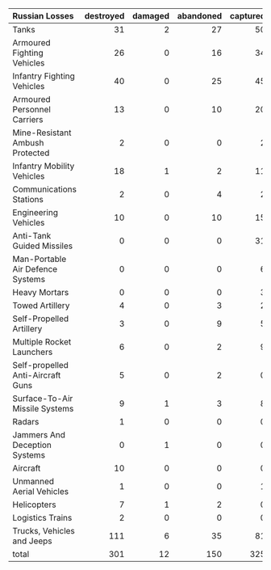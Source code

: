 | Russian Losses                    |   destroyed |   damaged |   abandoned |   captured |   total |
|:----------------------------------|------------:|----------:|------------:|-----------:|--------:|
| Tanks                             |          31 |         2 |          27 |         50 |     110 |
| Armoured Fighting Vehicles        |          26 |         0 |          16 |         34 |      76 |
| Infantry Fighting Vehicles        |          40 |         0 |          25 |         45 |     110 |
| Armoured Personnel Carriers       |          13 |         0 |          10 |         20 |      43 |
| Mine-Resistant Ambush Protected   |           2 |         0 |           0 |          2 |       4 |
| Infantry Mobility Vehicles        |          18 |         1 |           2 |         11 |      32 |
| Communications Stations           |           2 |         0 |           4 |          2 |       8 |
| Engineering Vehicles              |          10 |         0 |          10 |         15 |      35 |
| Anti-Tank Guided Missiles         |           0 |         0 |           0 |         31 |      31 |
| Man-Portable Air Defence Systems  |           0 |         0 |           0 |          6 |       6 |
| Heavy Mortars                     |           0 |         0 |           0 |          3 |       3 |
| Towed Artillery                   |           4 |         0 |           3 |          2 |       9 |
| Self-Propelled Artillery          |           3 |         0 |           9 |          5 |      17 |
| Multiple Rocket Launchers         |           6 |         0 |           2 |          9 |      17 |
| Self-propelled Anti-Aircraft Guns |           5 |         0 |           2 |          0 |       7 |
| Surface-To-Air Missile Systems    |           9 |         1 |           3 |          8 |      21 |
| Radars                            |           1 |         0 |           0 |          0 |       1 |
| Jammers And Deception Systems     |           0 |         1 |           0 |          0 |       1 |
| Aircraft                          |          10 |         0 |           0 |          0 |      10 |
| Unmanned Aerial Vehicles          |           1 |         0 |           0 |          1 |       2 |
| Helicopters                       |           7 |         1 |           2 |          0 |      10 |
| Logistics Trains                  |           2 |         0 |           0 |          0 |       2 |
| Trucks, Vehicles and Jeeps        |         111 |         6 |          35 |         81 |     233 |
| total                             |         301 |        12 |         150 |        325 |     788 |